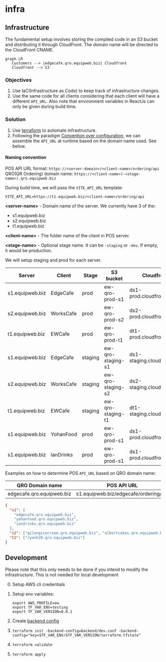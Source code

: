 # infra

## Infrastructure

The fundamental setup involves storing the compiled code in an S3 bucket and distributing it through CloudFront. The domain name will be directed to the CloudFront CNAME.

```mermaid
graph LR
   Customers --> |edgecafe.qro.equipweb.biz| Cloudfront
   Cloudfront --> S3
```

### Objectives

1. Use IaC(Infrastructure as Code) to keep track of infrastructure changes.
2. Use the same code for all clients considering that each client will have a different `API_URL`. Also note that environment variables in ReactJs can only be given during build time.

### Solution

1. Use [terraform](https://www.terraform.io/) to automate infrastructure.
2. Following the paradigm [Convention over configuration](https://en.wikipedia.org/wiki/Convention_over_configuration), we can assemble the `API_URL` at runtime based on the domain name used. See below.

#### Naming convention

POS API URL format: `https://<server-domain>/<client-name>/ordering/api`
QRO(QR Ordering) domain name: `https://<client-name>(-<stage-name>).qro.equipweb.biz`

During build time, we will pass the `VITE_API_URL` template:

```env
VITE_API_URL=https://t1.equipweb.biz/<client-name>/ordering/api
```

**\<server-name\>** - Domain name of the server. We currently have 3 of the:

- s1.equipweb.biz
- s2.equipweb.biz
- t1.equipweb.biz

**\<client-name\>** - The folder name of the client in POS server.

**\<stage-name\>** - Optional stage name. It can be `-staging` or `-dev`. If empty, it would be production.

We will setup staging and prod for each server.

| Server          | Client    | Stage   | S3 bucket         | Cloudfront                 | Domain name                        |
| --------------- | --------- | ------- | ----------------- | -------------------------- | ---------------------------------- |
| s1.equipweb.biz | EdgeCafe  | prod    | ew-qro-prod-s1    | ds1-prod.cloudfront.net    | EdgeCafe.qro.equipweb.biz          |
| s2.equipweb.biz | WorksCafe | prod    | ew-qro-prod-s2    | ds2-prod.cloudfront.net    | WorksCafe.qro.equipweb.biz         |
| t1.equipweb.biz | EWCafe    | prod    | ew-qro-prod-t1    | dt1-prod.cloudfront.net    | EWCafe.qro.equipweb.biz            |
| s1.equipweb.biz | EdgeCafe  | staging | ew-qro-staging-s1 | ds1-staging.cloudfront.net | EdgeCafe.qro-staging.equipweb.biz  |
| s2.equipweb.biz | WorksCafe | staging | ew-qro-staging-s2 | ds2-staging.cloudfront.net | WorksCafe.qro-staging.equipweb.biz |
| t1.equipweb.biz | EWCafe    | staging | ew-qro-staging-t1 | dt1-staging.cloudfront.net | EWCafe.qro-staging.equipweb.biz    |
| s1.equipweb.biz | YohanFood | prod    | ew-qro-prod-s1    | ds1-prod.cloudfront.net    | YohanFood.qro.equipweb.biz         |
| s1.equipweb.biz | IanDrinks | prod    | ew-qro-prod-s1    | ds1-prod.cloudfront.net    | IanDrinks.qro.equipweb.biz         |

Examples on how to determine POS `API_URL` based on QRO domain name:

| QRO Domain name           | POS API URL                           |
| ------------------------- | ------------------------------------- |
| edgecafe.qro.equipweb.biz | s1.equipweb.biz/edgecafe/ordering/api |

```json
{
  "s1": [
    "edgecafe.qro.equipweb.biz",
    "yohanfood.qro.equipweb.biz",
    "iandrinks.qro.equipweb.biz"
  ],
  "s2": ["gilangicecream.qro.equipweb.biz", "albertcakes.qro.equipweb.biz"],
  "t2": ["ryanh20.qro.equipweb.biz"]
}
```

## Development

Please note that this only needs to be done if you intend to modify the infrastructure. This is not needed for local development

0. Setup AWS cli credentials
1. Setup env variables:

   ```shell
   export AWS_PROFILE=ew
   export TF_VAR_ENV=testing
   export TF_VAR_VERSION=0.0.1
   ```

2. Create [backend config](backend/)
3. `terraform init -backend-config=backend/dev.conf -backend-config="key=$TF_VAR_ENV/$TF_VAR_VERSION/terraform.tfstate"`
4. `terraform validate`
5. `terraform apply`
